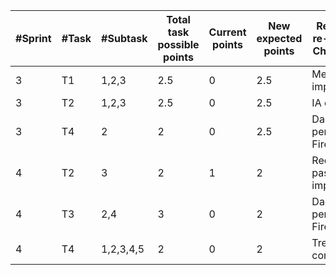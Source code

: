 | #Sprint       | #Task         | #Subtask  | Total task possible points | Current points | New expected points | Reason to be re-evaluated / Changes done |
| ------------- | ------------- | --------- | -------------------------- | -------------- | ------------------- | ---------------------------------------- |
| 3             | T1            | 1,2,3     | 2.5                        | 0              | 2.5                 | Mecàniques implementades                 |
| 3             | T2            | 1,2,3     | 2.5                        | 0              | 2.5                 | IA completada                            |
| 3             | T4            | 2         | 2                          | 0              | 2.5                 | Dades persistides a Firebase             |
| 4             | T2            | 3         | 2                          | 1              | 2                   | Recover password implementat             |
| 4             | T3            | 2,4       | 3                          | 0              | 2                   | Dades persistides a Firebase             |
| 4             | T4            | 1,2,3,4,5 | 2                          | 0              | 2                   | Trello completat                         |